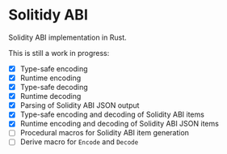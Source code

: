 # Solitidy ABI

Solidity ABI implementation in Rust.

This is still a work in progress:
- [x] Type-safe encoding
- [x] Runtime encoding
- [x] Type-safe decoding
- [x] Runtime decoding
- [x] Parsing of Solidity ABI JSON output
- [x] Type-safe encoding and decoding of Solidity ABI items
- [x] Runtime encoding and decoding of Solidity ABI JSON items
- [ ] Procedural macros for Solidity ABI item generation
- [ ] Derive macro for `Encode` and `Decode`
